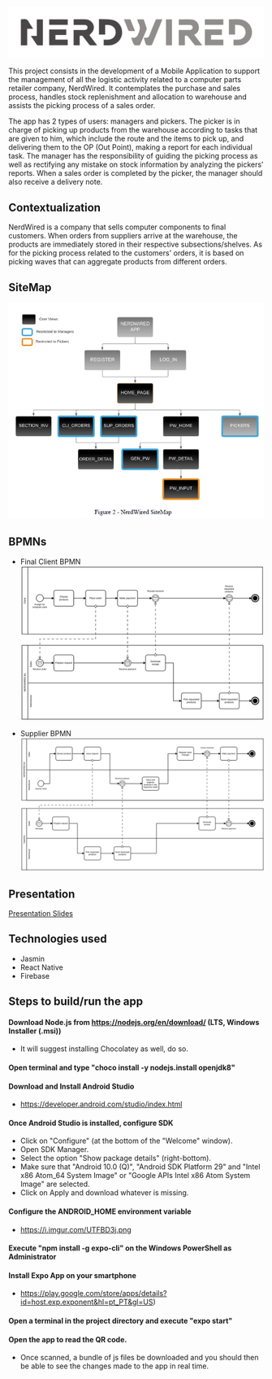 ![alt text](./images/logo.png)


This project consists in the development of a Mobile Application to support the management of all the logistic activity related to a computer parts retailer company, NerdWired. 
It contemplates the purchase and sales process, handles stock replenishment and allocation to warehouse and assists the picking process of a sales order. 

The app has 2 types of users: managers and pickers. The picker is in charge of picking up products from the warehouse according to tasks that are given to him, which include the route and the items to pick up, and delivering them to the OP (Out Point), making a report for each individual task. The manager has the responsibility of guiding the picking process as well as rectifying any mistake on stock information by analyzing the pickers’ reports. When a sales order is completed by the picker, the manager should also receive a delivery note.

## Contextualization

NerdWired is a company that sells computer components to final customers.
When orders from suppliers arrive at the warehouse, the products are immediately stored in their respective subsections/shelves. As for the picking process related to the customers' orders, it is based on picking waves that can aggregate products from different orders.

## SiteMap

![SiteMap](files/SiteMap.png)

## BPMNs

* Final Client BPMN
![BPMNClient](files/FinalClient_BPMN.svg)

* Supplier BPMN
![BPMNClient](files/Suppliers_BPMN.svg)

## Presentation

[Presentation Slides](./files/4MIEIC04_G_Y_SLIDES.pdf)

## Technologies used

* Jasmin
* React Native
* Firebase

## Steps to build/run the app

#### Download Node.js from https://nodejs.org/en/download/ (LTS, Windows Installer (.msi))
* It will suggest installing Chocolatey as well, do so.

#### Open terminal and type "choco install -y nodejs.install openjdk8"

#### Download and Install Android Studio 
* https://developer.android.com/studio/index.html

#### Once Android Studio is installed, configure SDK

* Click on "Configure" (at the bottom of the "Welcome" window).
*  Open SDK Manager.
*  Select the option "Show package details" (right-bottom).
*  Make sure that "Android 10.0 (Q)", "Android SDK Platform 29" and "Intel x86 Atom_64 System Image" or "Google APIs Intel x86 Atom System Image" are selected.
*  Click on Apply and download whatever is missing.

#### Configure the ANDROID_HOME environment variable 
* https://i.imgur.com/UTFBD3j.png

#### Execute "npm install -g expo-cli" on the Windows PowerShell as Administrator

#### Install Expo App on your smartphone 
* https://play.google.com/store/apps/details?id=host.exp.exponent&hl=pt_PT&gl=US)

#### Open a terminal in the project directory and execute "expo start"

#### Open the app to read the QR code.
* Once scanned, a bundle of js files be downloaded and you should then be able to see the changes made to the app in real time.
